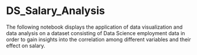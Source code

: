 # DS_Salary_Analysis
The following notebook displays the application of data visualization and data analysis on a dataset consisting of Data Science employment data in order to gain insights into the correlation among different variables and their effect on salary.

